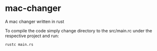 # mac-changer
A mac changer written in rust

To compile the code simply change directory to the src/main.rc under the respective project and run: 

``` rustc main.rs ```
